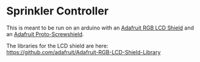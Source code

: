 # Sprinkler Controller

This is meant to be run on an arduino with an
[Adafruit RGB LCD Shield](http://www.adafruit.com/products/714) and an
[Adafruit Proto-Screwshield](http://www.adafruit.com/products/196).

The libraries for the LCD shield are here:
<https://github.com/adafruit/Adafruit-RGB-LCD-Shield-Library>
